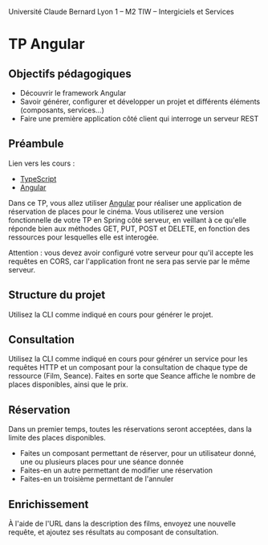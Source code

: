 Université Claude Bernard Lyon 1 – M2 TIW – Intergiciels et Services

# TP Angular

## Objectifs pédagogiques

- Découvrir le framework Angular
- Savoir générer, configurer et développer un projet et différents éléments (composants, services...)
- Faire une première application côté client qui interroge un serveur REST

## Préambule

Lien vers les cours :

- [TypeScript](https://perso.liris.cnrs.fr/lionel.medini/enseignement/IS/revealJS/#TypeScript)
- [Angular](https://perso.liris.cnrs.fr/lionel.medini/enseignement/IS/revealJS/#Angular)

Dans ce TP, vous allez utiliser [Angular](https://angular.io/) pour réaliser une application de réservation de places pour le cinéma. Vous utiliserez une version fonctionnelle de votre TP en Spring côté serveur, en veillant à ce qu'elle réponde bien aux méthodes GET, PUT, POST et DELETE, en fonction des ressources pour lesquelles elle est interogée.

Attention : vous devez avoir configuré votre serveur pour qu'il accepte les requêtes en CORS, car l'application front ne sera pas servie par le même serveur.

## Structure du projet

Utilisez la CLI comme indiqué en cours pour générer le projet.

## Consultation

Utilisez la CLI comme indiqué en cours pour générer un service pour les requêtes HTTP et un composant pour la consultation de chaque type de ressource (Film, Seance). Faites en sorte que Seance affiche le nombre de places disponibles, ainsi que le prix.

## Réservation

Dans un premier temps, toutes les réservations seront acceptées, dans la limite des places disponibles.

- Faites un composant permettant de réserver, pour un utilisateur donné, une ou plusieurs places pour une séance donnée
- Faites-en un autre permettant de modifier une réservation
- Faites-en un troisième permettant de l'annuler

## Enrichissement

&Agrave; l'aide de l'URL dans la description des films, envoyez une nouvelle requête, et ajoutez ses résultats au composant de consultation.
